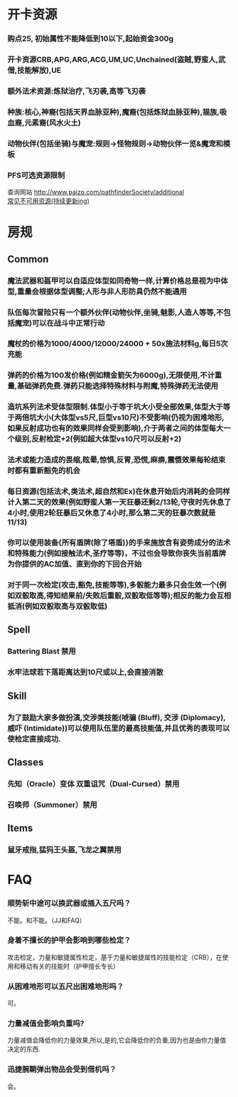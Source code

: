 # 开卡资源 #  
### 购点25, 初始属性不能降低到10以下,起始资金300g ###  
### 开卡资源CRB,APG,ARG,ACG,UM,UC,Unchained(盗贼,野蛮人,武僧,技能解放),UE ###  
### 额外法术资源:炼狱治疗,飞刃袭,高等飞刃袭 ###  
### 种族:核心,神裔(包括天界血脉亚种),魔裔(包括炼狱血脉亚种),猫族,吸血裔,元素裔(风水火土) ###  
### 动物伙伴(包括坐骑)与魔宠:规则->怪物规则->动物伙伴一览&魔宠和模板 ###  
### PFS可选资源限制 ###
查询网站 http://www.paizo.com/pathfinderSociety/additional  
[常见不可用资源(持续更新ing)](https://github.com/yinfengd/PathfinderCustomizedRule/blob/main/%E5%B8%B8%E8%A7%81%E4%B8%8D%E5%8F%AF%E7%94%A8%E8%B5%84%E6%BA%90.md)   
# 房规 #
## Common ##
### 魔法武器和盔甲可以自适应体型如同奇物一样,计算价格总是视为中体型,重量会根据体型调整;人形与非人形防具仍然不能通用 ###
### 队伍每次冒险只有一个额外伙伴(动物伙伴,坐骑,魅影,人造人等等,不包括魔宠)可以在战斗中正常行动 ###
### 魔杖的价格为1000/4000/12000/24000 + 50x施法材料g,每日5次充能 ###
### 弹药的价格为100发价格(例如精金箭矢为6000g),无限使用,不计重量,基础弹药免费.弹药只能选择特殊材料与附魔,特殊弹药无法使用 ###
###  造坑系列法术受体型限制.体型小于等于坑大小受全部效果,体型大于等于两倍坑大小(大体型vs5尺,巨型vs10尺)不受影响(仍视为困难地形,如果反射成功也有的效果同样会受到影响),介于两者之间的体型每大一个级别,反射检定+2(例如超大体型vs10尺可以反射+2) ###
### 法术或能力造成的畏缩,眩晕,惊惧,反胃,恐慌,麻痹,震慑效果每轮结束时都有重新豁免的机会 ###
###  每日资源(包括法术,类法术,超自然和Ex)在休息开始后内消耗的会同样计入第二天的效果(例如野蛮人第一天狂暴还剩2/13轮,守夜时先休息了4小时,使用2轮狂暴后又休息了4小时,那么第二天的狂暴次数就是11/13) ###  
### 你可以使用装备{所有盾牌(除了塔盾)}的手来施放含有姿势成分的法术和特殊能力(例如接触法术,圣疗等等)，不过也会导致你丧失当前盾牌为你提供的AC加值、直到你的下回合开始 ###  
### 对于同一次检定(攻击,豁免,技能等等),多骰能力最多只会生效一个(例如双骰取高,得知结果前/失败后重骰,双骰取低等等);相反的能力会互相抵消(例如双骰取高与双骰取低) ### 
## Spell ##
### Battering Blast 禁用 ###
### 水牢法球若下落距离达到10尺或以上,会直接消散 ###
## Skill ##
### 为了鼓励大家多做扮演,交涉类技能(唬骗 (Bluff), 交涉 (Diplomacy), 威吓 (Intimidate))可以使用队伍里的最高技能值,并且优秀的表现可以使检定直接成功. ###
## Classes ##
### 先知（Oracle）变体 双重诅咒（Dual-Cursed）禁用 ###
### 召唤师（Summoner）禁用 ###
## Items ##   
### 鼠牙戒指,猛犸王头盔,飞龙之翼禁用 ###
# FAQ #
### 顺势斩中途可以换武器或插入五尺吗？ 
不能。和不能。（JJ和FAQ）
### 身着不擅长的护甲会影响到哪些检定？
攻击检定，力量和敏捷属性检定，基于力量和敏捷属性的技能检定（CRB），在使用和移动有关的技能时（护甲擅长专长）
### 从困难地形可以五尺出困难地形吗？
可。
### 力量减值会影响负重吗?
力量减值会降低你的力量效果,所以,是的,它会降低你的负重,因为也是由你力量值决定的东西.
### 迅捷腕鞘弹出物品会受到借机吗？
会。
